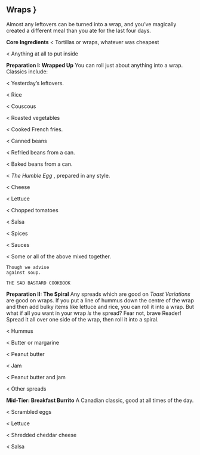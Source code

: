 ## Wraps }

Almost any leftovers can be turned into a wrap, and you’ve magically created
a different meal than you ate for the last four days.

**Core Ingredients**
< Tortillas or wraps, whatever was cheapest

< Anything at all to put inside

**Preparation I: Wrapped Up**
You can roll just about anything into a wrap. Classics include:

< Yesterday’s leftovers.

< Rice

< Couscous

< Roasted vegetables

< Cooked French fries.

< Canned beans

< Refried beans from a can.

< Baked beans from a can.

< _The Humble Egg_ , prepared in any style.

< Cheese

< Lettuce

< Chopped tomatoes

< Salsa

< Spices

< Sauces

< Some or all of the above mixed together.

```
Though we advise
against soup.
```

```
THE SAD BASTARD COOKBOOK
```
**Preparation II: The Spiral**
Any spreads which are good on _Toast Variations_ are good on wraps. If you
put a line of hummus down the centre of the wrap and then add bulky items
like lettuce and rice, you can roll it into a wrap. But what if all you want in
your wrap _is_ the spread? Fear not, brave Reader! Spread it all over one side of
the wrap, then roll it into a spiral.

< Hummus

< Butter or margarine

< Peanut butter

< Jam

< Peanut butter and jam

< Other spreads

**Mid-Tier: Breakfast Burrito**
A Canadian classic, good at all times of the day.

< Scrambled eggs

< Lettuce

< Shredded cheddar cheese

< Salsa